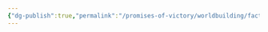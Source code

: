 ```yaml
---
{"dg-publish":true,"permalink":"/promises-of-victory/worldbuilding/factions/dehta/last-forrest-dragon-egg/","noteIcon":"Thing","created":"2023-03-31T13:59:08.056+02:00","updated":"2023-03-31T13:59:10.682+02:00"}
---
```

